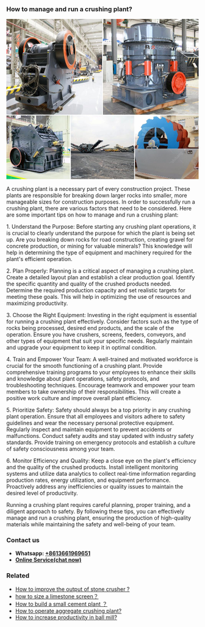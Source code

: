 <h3>How to manage and run a crushing plant?</h3><img src='1701745344.jpg' alt=''><p>A crushing plant is a necessary part of every construction project. These plants are responsible for breaking down larger rocks into smaller, more manageable sizes for construction purposes. In order to successfully run a crushing plant, there are various factors that need to be considered. Here are some important tips on how to manage and run a crushing plant:</p><p>1. Understand the Purpose: Before starting any crushing plant operations, it is crucial to clearly understand the purpose for which the plant is being set up. Are you breaking down rocks for road construction, creating gravel for concrete production, or mining for valuable minerals? This knowledge will help in determining the type of equipment and machinery required for the plant's efficient operation.</p><p>2. Plan Properly: Planning is a critical aspect of managing a crushing plant. Create a detailed layout plan and establish a clear production goal. Identify the specific quantity and quality of the crushed products needed. Determine the required production capacity and set realistic targets for meeting these goals. This will help in optimizing the use of resources and maximizing productivity.</p><p>3. Choose the Right Equipment: Investing in the right equipment is essential for running a crushing plant effectively. Consider factors such as the type of rocks being processed, desired end products, and the scale of the operation. Ensure you have crushers, screens, feeders, conveyors, and other types of equipment that suit your specific needs. Regularly maintain and upgrade your equipment to keep it in optimal condition.</p><p>4. Train and Empower Your Team: A well-trained and motivated workforce is crucial for the smooth functioning of a crushing plant. Provide comprehensive training programs to your employees to enhance their skills and knowledge about plant operations, safety protocols, and troubleshooting techniques. Encourage teamwork and empower your team members to take ownership of their responsibilities. This will create a positive work culture and improve overall plant efficiency.</p><p>5. Prioritize Safety: Safety should always be a top priority in any crushing plant operation. Ensure that all employees and visitors adhere to safety guidelines and wear the necessary personal protective equipment. Regularly inspect and maintain equipment to prevent accidents or malfunctions. Conduct safety audits and stay updated with industry safety standards. Provide training on emergency protocols and establish a culture of safety consciousness among your team.</p><p>6. Monitor Efficiency and Quality: Keep a close eye on the plant's efficiency and the quality of the crushed products. Install intelligent monitoring systems and utilize data analytics to collect real-time information regarding production rates, energy utilization, and equipment performance. Proactively address any inefficiencies or quality issues to maintain the desired level of productivity.</p><p>Running a crushing plant requires careful planning, proper training, and a diligent approach to safety. By following these tips, you can effectively manage and run a crushing plant, ensuring the production of high-quality materials while maintaining the safety and well-being of your team.</p><h3>Contact us</h3><ul><li><strong>Whatsapp:&nbsp;<a href="https://wa.me/8613661969651">+8613661969651</a></strong></li><li><a href="https://swt.shibang-china.com/?git&amp;zhl&amp;How to manage and run a crushing plant"><strong>Online Service(chat now)</strong></a></li></ul><h3>Related</h3><ul><li><a href='How to improve the output of stone crusher .md'>How to improve the output of stone crusher ?</a></li><li><a href='how to size a limestone screen？.md'>how to size a limestone screen？</a></li><li><a href='How to build a small cement plant ？.md'>How to build a small cement plant ？</a></li><li><a href='How to operate aggregate crushing plant.md'>How to operate aggregate crushing plant?</a></li><li><a href='How to increase productivity in ball mill.md'>How to increase productivity in ball mill?</a></li></ul>
